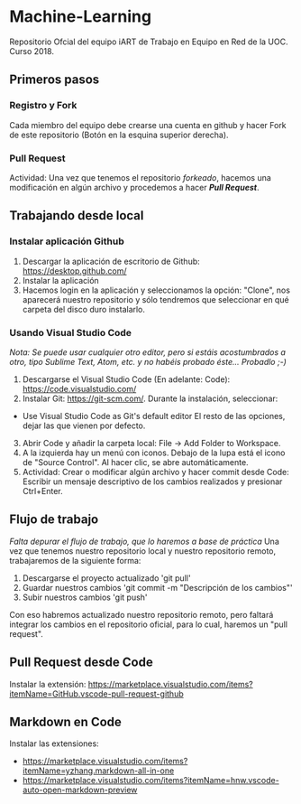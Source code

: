 # Machine-Learning
Repositorio Ofcial del equipo iART de Trabajo en Equipo en Red de la UOC. Curso 2018.
## Primeros pasos
### Registro y Fork
Cada miembro del equipo debe crearse una cuenta en github y hacer Fork de este repositorio (Botón en la esquina superior derecha).
### Pull Request
Actividad: Una vez que tenemos el repositorio _forkeado_, hacemos una modificación en algún archivo y procedemos a hacer ***Pull Request***.

## Trabajando desde local
### Instalar aplicación Github
1. Descargar la aplicación de escritorio de Github: https://desktop.github.com/
2. Instalar la aplicación
3. Hacemos login en la aplicación y seleccionamos la opción: "Clone", nos aparecerá nuestro repositorio y sólo tendremos que seleccionar en qué carpeta del disco duro instalarlo.

### Usando Visual Studio Code
_Nota: Se puede usar cualquier otro editor, pero si estáis acostumbrados a otro, tipo Sublime Text, Atom, etc. y no habéis probado éste... Probadlo ;-)_
1. Descargarse el Visual Studio Code (En adelante: Code): https://code.visualstudio.com/
2. Instalar Git: https://git-scm.com/. Durante la instalación, seleccionar:
  - Use Visual Studio Code as Git's default editor
  El resto de las opciones, dejar las que vienen por defecto.
3. Abrir Code y añadir la carpeta local: File -> Add Folder to Workspace.
4. A la izquierda hay un menú con iconos. Debajo de la lupa está el icono de "Source Control". Al hacer clic, se abre automáticamente.
5. Actividad: Crear o modificar algún archivo y hacer commit desde Code: Escribir un mensaje descriptivo de los cambios realizados y presionar Ctrl+Enter.

## Flujo de trabajo
_Falta depurar el flujo de trabajo, que lo haremos a base de práctica_
Una vez que tenemos nuestro repositorio local y nuestro repositorio remoto, trabajaremos de la siguiente forma:
1. Descargarse el proyecto actualizado
  'git pull'
2. Guardar nuestros cambios
  'git commit -m "Descripción de los cambios"'
3. Subir nuestros cambios
  'git push'

Con eso habremos actualizado nuestro repositorio remoto, pero faltará integrar los cambios en el repositorio oficial, para lo cual, haremos un "pull request".

## Pull Request desde Code
Instalar la extensión: https://marketplace.visualstudio.com/items?itemName=GitHub.vscode-pull-request-github

## Markdown en Code
Instalar las extensiones:
- https://marketplace.visualstudio.com/items?itemName=yzhang.markdown-all-in-one
- https://marketplace.visualstudio.com/items?itemName=hnw.vscode-auto-open-markdown-preview
